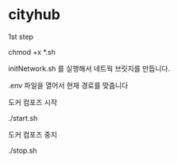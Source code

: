 # cityhub

1st step

chmod +x *.sh

initNetwork.sh 를 실행해서 네트웍 브릿지를 만듭니다.

.env 파일을 열어서 현재 경로를 맞춥니다

도커 컴포즈 시작

./start.sh 

도커 컴포즈 중지

./stop.sh
